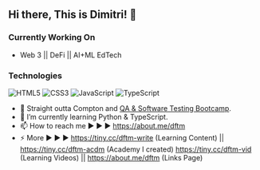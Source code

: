 ## Hi there, This is Dimitri! 👋



### Currently Working On
* Web 3 || DeFi || AI+ML EdTech



### Technologies
![HTML5](https://img.shields.io/badge/html5-%23E34F26.svg?style=for-the-badge&logo=html5&logoColor=white)
![CSS3](https://img.shields.io/badge/css3-%231572B6.svg?style=for-the-badge&logo=css3&logoColor=white)
![JavaScript](https://img.shields.io/badge/javascript-%23323330.svg?style=for-the-badge&logo=javascript&logoColor=%23F7DF1E)
![TypeScript](https://img.shields.io/badge/TypeScript-007ACC?logo=typescript&logoColor=white)



- 🔭 Straight outta Compton and [QA & Software Testing Bootcamp](https://www.workearly.gr/qa-automation-software-testing-school).
- 🌱 I’m currently learning Python & TypeScript.
- 📫 How to reach me ▶ ▶ ▶ https://about.me/dftm
- ⚡ More ▶ ▶ ▶   https://tiny.cc/dftm-write (Learning Content) || https://tiny.cc/dftm-acdm (Academy I created)
                    https://tiny.cc/dftm-vid (Learning Videos)    || https://about.me/dftm (Links Page)


